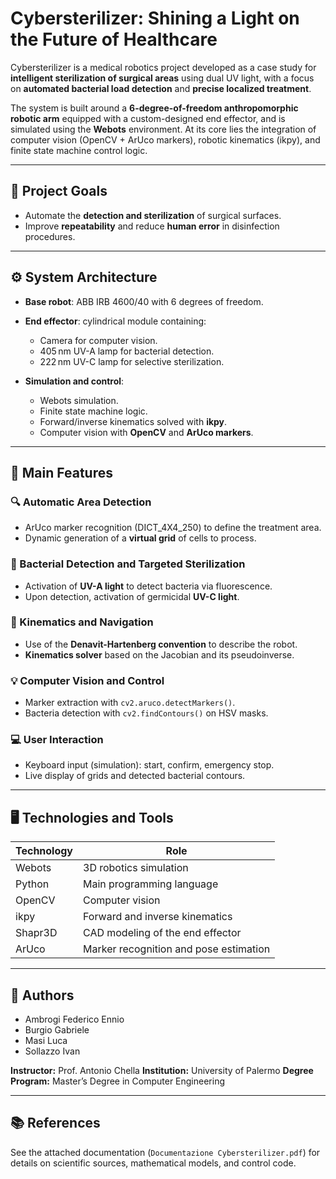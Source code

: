 # Cybersterilizer: Shining a Light on the Future of Healthcare

Cybersterilizer is a medical robotics project developed as a case study for **intelligent sterilization of surgical areas** using dual UV light, with a focus on **automated bacterial load detection** and **precise localized treatment**.

The system is built around a **6-degree-of-freedom anthropomorphic robotic arm** equipped with a custom-designed end effector, and is simulated using the **Webots** environment. At its core lies the integration of computer vision (OpenCV + ArUco markers), robotic kinematics (ikpy), and finite state machine control logic.

---

## 🔬 Project Goals

* Automate the **detection and sterilization** of surgical surfaces.
* Improve **repeatability** and reduce **human error** in disinfection procedures.

---

## ⚙️ System Architecture

* **Base robot**: ABB IRB 4600/40 with 6 degrees of freedom.

* **End effector**: cylindrical module containing:

  * Camera for computer vision.
  * 405 nm UV-A lamp for bacterial detection.
  * 222 nm UV-C lamp for selective sterilization.

* **Simulation and control**:

  * Webots simulation.
  * Finite state machine logic.
  * Forward/inverse kinematics solved with **ikpy**.
  * Computer vision with **OpenCV** and **ArUco markers**.

---

## 🧠 Main Features

### 🔍 Automatic Area Detection

* ArUco marker recognition (DICT\_4X4\_250) to define the treatment area.
* Dynamic generation of a **virtual grid** of cells to process.

### 🧬 Bacterial Detection and Targeted Sterilization

* Activation of **UV-A light** to detect bacteria via fluorescence.
* Upon detection, activation of germicidal **UV-C light**.

### 🧩 Kinematics and Navigation

* Use of the **Denavit-Hartenberg convention** to describe the robot.
* **Kinematics solver** based on the Jacobian and its pseudoinverse.

### 💡 Computer Vision and Control

* Marker extraction with `cv2.aruco.detectMarkers()`.
* Bacteria detection with `cv2.findContours()` on HSV masks.

### 💻 User Interaction

* Keyboard input (simulation): start, confirm, emergency stop.
* Live display of grids and detected bacterial contours.

---

## 🖥️ Technologies and Tools

| Technology | Role                                   |
| ---------- | -------------------------------------- |
| Webots     | 3D robotics simulation                 |
| Python     | Main programming language              |
| OpenCV     | Computer vision                        |
| ikpy       | Forward and inverse kinematics         |
| Shapr3D    | CAD modeling of the end effector       |
| ArUco      | Marker recognition and pose estimation |

---

## 📎 Authors

* Ambrogi Federico Ennio
* Burgio Gabriele
* Masi Luca
* Sollazzo Ivan

**Instructor:** Prof. Antonio Chella
**Institution:** University of Palermo
**Degree Program:** Master’s Degree in Computer Engineering

---

## 📚 References

See the attached documentation (`Documentazione Cybersterilizer.pdf`) for details on scientific sources, mathematical models, and control code.
